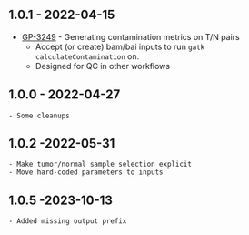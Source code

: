 ## 1.0.1 - 2022-04-15
- [GP-3249](https://jira.oicr.on.ca/browse/GP-3249) - Generating contamination metrics on T/N pairs
    - Accept (or create) bam/bai inputs to run `gatk calculateContamination` on.
    - Designed for QC in other workflows
## 1.0.0 - 2022-04-27
    - Some cleanups
## 1.0.2 -2022-05-31
    - Make tumor/normal sample selection explicit
    - Move hard-coded parameters to inputs
## 1.0.5 -2023-10-13
    - Added missing output prefix
